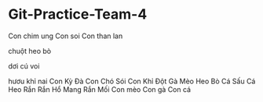 # Git-Practice-Team-4
Con chim ung
Con soi 
Con than lan


chuột
heo
bò

dơi
cú
voi

hươu
khỉ
nai
Con Kỳ Đà 
Con Chó Sói
Con Khỉ Đột
Gà
Mèo
Heo 
Bò 
Cá Sấu
Cá Heo
Rắn
Rắn Hổ Mang
Rắn Mối
Con mèo
Con gà
Con cá